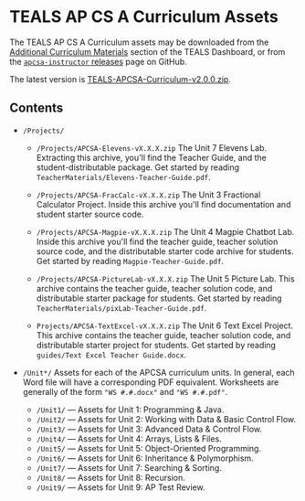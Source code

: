 TEALS AP CS A Curriculum Assets
====================================================================================================

The TEALS AP CS A Curriculum assets may be downloaded from the [Additional Curriculum Materials]
section of the TEALS Dashboard, or from the [`apcsa-instructor` releases] page on GitHub.

The latest version is [TEALS-APCSA-Curriculum-v2.0.0.zip].

Contents
--------

- `/Projects/`

  - <a id="elevens">`/Projects/APCSA-Elevens-vX.X.X.zip`</a>
    The Unit 7 Elevens Lab. Extracting this archive, you'll find the Teacher Guide,
    and the student-distributable package. Get started by reading
    `TeacherMaterials/Elevens-Teacher-Guide.pdf`.

  - <a id="fraccalc">`/Projects/APCSA-FracCalc-vX.X.X.zip`</a>
    The Unit 3 Fractional Calculator Project. Inside this archive you'll find documentation and
    student starter source code.

  - <a id="magpie">`/Projects/APCSA-Magpie-vX.X.X.zip`</a>
    The Unit 4 Magpie Chatbot Lab. Inside this archive you'll find the teacher guide, teacher solution
    source code, and the distributable starter code archive for students. Get started by reading
    `Magpie-Teacher-Guide.pdf`.

  - <a id="picturelab">`/Projects/APCSA-PictureLab-vX.X.X.zip`</a>
    The Unit 5 Picture Lab. This archive contains the teacher guide, teacher solution code, and
    distributable starter package for students. Get started by reading
    `TeacherMaterials/pixLab-Teacher-Guide.pdf`.

  - <a id="textexcel">`Projects/APCSA-TextExcel-vX.X.X.zip`</a>
    The Unit 6 Text Excel Project. This archive contains the teacher guide, teacher solution code, and
    distributable starter project for students. Get started by reading `guides/Text Excel Teacher
    Guide.docx`.

- `/Unit*/`
  Assets for each of the APCSA curriculum units. In general, each Word file will have a
  corresponding PDF equivalent. Worksheets are generally of the form `"WS #.#.docx"` and
  `"WS #.#.pdf"`.

  - `/Unit1/` — Assets for Unit 1: Programming & Java.
  - `/Unit2/` — Assets for Unit 2: Working with Data & Basic Control Flow.
  - `/Unit3/` — Assets for Unit 3: Advanced Data & Control Flow.
  - `/Unit4/` — Assets for Unit 4: Arrays, Lists & Files.
  - `/Unit5/` — Assets for Unit 5: Object-Oriented Programming.
  - `/Unit6/` — Assets for Unit 6: Inheritance & Polymorphism.
  - `/Unit7/` — Assets for Unit 7: Searching & Sorting.
  - `/Unit8/` — Assets for Unit 8: Recursion.
  - `/Unit9/` — Assets for Unit 9: AP Test Review.



[Additional Curriculum Materials]:   https://www.tealsk12.org/dashboard/curriculum-repository/
[`apcsa-instructor` releases]:       https://github.com/TEALSK12/apcsa-instructor/releases
[TEALS-APCSA-Curriculum-v2.0.0.zip]: https://github.com/TEALSK12/apcsa-instructor/releases/download/curriculum-v2.0.0/
